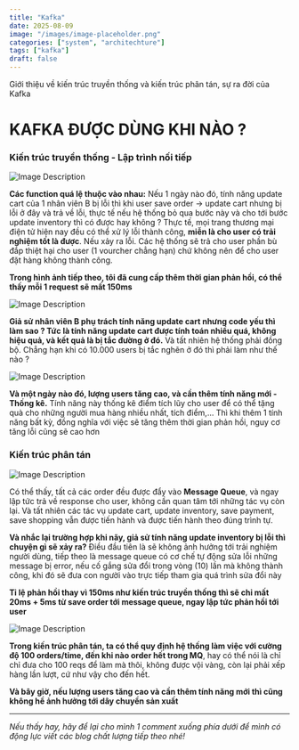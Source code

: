 ```yaml
---
title: "Kafka"
date: 2025-08-09
image: "/images/image-placeholder.png"
categories: ["system", "architechture"]
tags: ["kafka"]
draft: false
---
```


Giới thiệu về kiến trúc truyền thống và kiến trúc phân tán, sự ra đời của Kafka

<!--more-->

# KAFKA ĐƯỢC DÙNG KHI NÀO ?

### Kiến trúc truyền thống - Lập trình nối tiếp

![Image Description](blog.nagih.io.vn/posts/imagespasted-image-20250809165924png)

**Các function quá lệ thuộc vào nhau:** Nếu 1 ngày nào đó, tính năng update cart của 1 nhân viên B bị lỗi thì khi user save order -> update cart nhưng bị lỗi ở đây và trả về lỗi, thực tế nếu hệ thống bỏ qua bước này và cho tới bước update inventory thì có được hay không ? Thực tế, mọi trang thương mại điện tử hiện nay đều có thể xử lý lỗi thành công, **miễn là cho user có trải nghiệm tốt là được**. Nếu xảy ra lỗi. Các hệ thống sẽ trả cho user phần bù đắp thiệt hại cho user (1 vourcher chẳng hạn) chứ không nên để cho user đặt hàng không thành công.

**Trong hình ảnh tiếp theo, tôi đã cung cấp thêm thời gian phản hồi, có thể thấy mỗi 1 request sẽ mất 150ms**

![Image Description](blog.nagih.io.vn/posts/imagespasted-image-20250809171312png)

**Giả sử nhân viên B phụ trách tính năng update cart nhưng code yếu thì làm sao ? Tức là tính năng update cart được tính toán nhiều quá, không hiệu quả, và kết quả là bị tắc đường ở đó.** Và tất nhiên hệ thống phải đồng bộ. Chẳng hạn khi có 10.000 users bị tắc nghẽn ở đó thì phải làm như thế nào ?

![Image Description](blog.nagih.io.vn/posts/imagespasted-image-20250809171727png)

**Và một ngày nào đó, lượng users tăng cao, và cần thêm tính năng mới - Thống kê.** Tính năng này thống kê điểm tích lũy cho user để có thể tặng quà cho những người mua hàng nhiều nhất, tích điểm,... Thì khi thêm 1 tính năng bất kỳ, đồng nghĩa với việc sẽ tăng thêm thời gian phản hồi, nguy cơ tăng lỗi cũng sẽ cao hơn

### Kiến trúc phân tán

![Image Description](blog.nagih.io.vn/posts/imagespasted-image-20250809172709png)

Có thể thấy, tất cả các order đều được đẩy vào **Message Queue**, và ngay lập tức trả về response cho user, không cần quan tâm tới những tác vụ còn lại. Và tất nhiên các tác vụ update cart, update inventory, save payment, save shopping vẫn được tiến hành và được tiến hành theo đúng trình tự.

**Và nhắc lại trường hợp khi nãy, giả sử tính năng update inventory bị lỗi thì chuyện gì sẽ xảy ra?** Điều đầu tiên là sẽ không ảnh hưởng tới trải nghiệm người dùng, tiếp theo là message queue có cơ chế tự động sửa lỗi những message bị error, nếu cố gắng sửa đổi trong vòng (10) lần mà không thành công, khi đó sẽ đưa con người vào trực tiếp tham gia quá trình sửa đổi này

**Tỉ lệ phản hồi thay vì 150ms như kiến trúc truyền thống thì sẽ chỉ mất 20ms + 5ms từ save order tới message queue, ngay lập tức phản hồi tới user**

![Image Description](blog.nagih.io.vn/posts/imagespasted-image-20250809173646png)

**Trong kiến trúc phân tán, ta có thể quy định hệ thống làm việc với cường độ 100 orders/time, đến khi nào order hết trong MQ**, hay có thể nói là chỉ chỉ đưa cho 100 reqs để làm mà thôi, không được vội vàng, còn lại phải xếp hàng lần lượt, cứ như vậy cho đến hết.

**Và bây giờ, nếu lượng users tăng cao và cần thêm tính năng mới thì cũng không hề ảnh hưởng tới dây chuyền sản xuất**

---

_Nếu thấy hay, hãy để lại cho mình 1 comment xuống phía dưới để mình có động lực viết các blog chất lượng tiếp theo nhé!_
